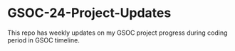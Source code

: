 # GSOC-24-Project-Updates
This repo has weekly updates on my GSOC project progress during coding period in GSOC timeline.

